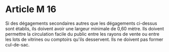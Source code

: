 # Article M 16

Si des dégagements secondaires autres que les dégagements ci-dessus sont établis, ils doivent avoir une largeur minimale de 0,60 mètre. Ils doivent permettre la circulation facile du public entre les rayons de vente ou entre les lots de vitrines ou comptoirs qu'ils desservent. Ils ne doivent pas former cul-de-sac.
